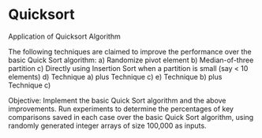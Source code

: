 # Quicksort

Application of Quicksort Algorithm

The following techniques are claimed to improve the performance over the basic Quick Sort algorithm: 
a) Randomize pivot element 
b) Median-of-three partition 
c) Directly using Insertion Sort when a partition is small (say < 10 elements) 
d) Technique a) plus Technique c) 
e) Technique b) plus Technique c) 

Objective:
Implement the basic Quick Sort algorithm and the above improvements. 
Run experiments to determine the percentages of key comparisons saved in each case over the basic Quick Sort algorithm, using randomly generated integer arrays of size 100,000 as inputs. 
